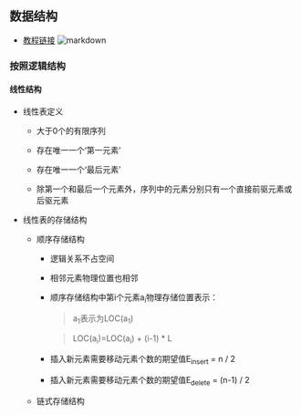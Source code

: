 ## 数据结构
- [教程链接](https://pan.baidu.com/play/video#/video?path=%2F%E8%B5%84%E6%BA%90%2F%E8%BD%AF%E8%80%83%E6%95%99%E7%A8%8B%2F%E8%BD%AF%E8%80%83%E8%BD%AF%E4%BB%B6%E8%AE%BE%E8%AE%A1%E5%B8%88%E2%98%85%E4%B8%87%E5%AE%9D%E6%95%99%E8%82%B2%E8%8D%A3%E8%AA%89%E5%A5%89%E7%8C%AE%E2%98%85%2F2.%E8%A7%86%E9%A2%91%E6%95%99%E7%A8%8B%2F%E8%A7%86%E9%A2%91%E6%95%99%E7%A8%8B1%2F%E8%AE%A1%E7%AE%97%E6%9C%BA%E4%B8%8E%E8%BD%AF%E4%BB%B6%E5%B7%A5%E7%A8%8B%E7%9F%A5%E8%AF%86%E7%AF%87%E2%98%85%E4%B8%87%E5%AE%9D%E6%95%99%E8%82%B2%E8%8D%A3%E8%AA%89%E5%A5%89%E7%8C%AE%E2%98%85%2F%E7%AC%AC1%E7%AB%A0%EF%BC%9A%E6%95%B0%E6%8D%AE%E7%BB%93%E6%9E%84%E4%B8%8E%E7%AE%97%E6%B3%95%E5%9F%BA%E7%A1%80%EF%BC%88%E8%AE%A1%E7%AE%97%E6%9C%BA%E4%B8%8E%E8%BD%AF%E4%BB%B6%E5%B7%A5%E7%A8%8B%E7%9F%A5%E8%AF%86%E7%AF%87%EF%BC%89%2F1.1%20%E7%BA%BF%E6%80%A7%E8%A1%A8.avi&t=-1)
![markdown](https://github.com/flysafely/Software-Design-Engineer-Note/blob/master/%E7%AC%AC%E5%85%AB%E7%AB%A0-%E6%95%B0%E6%8D%AE%E7%BB%93%E6%9E%84/%E6%9C%AC%E7%AB%A0%E5%9B%BE%E4%BE%8B/8-1.jpg)

### 按照逻辑结构

#### 线性结构
+ 线性表定义

  + 大于0个的有限序列

  + 存在唯一一个‘第一元素’

  + 存在唯一一个‘最后元素’

  + 除第一个和最后一个元素外，序列中的元素分别只有一个直接前驱元素或后驱元素

+ 线性表的存储结构

  + 顺序存储结构
  
    + 逻辑关系不占空间
    + 相邻元素物理位置也相邻
    + 顺序存储结构中第i个元素a<sub>i</sub>物理存储位置表示：
      > a<sub>1</sub>表示为LOC(a<sub>1</sub>)
      
      > LOC(a<sub>i</sub>)=LOC(a<sub>i</sub>) + (i-1) * L
    + 插入新元素需要移动元素个数的期望值E<sub>insert</sub> = n / 2
    + 插入新元素需要移动元素个数的期望值E<sub>delete</sub> = (n-1) / 2
  + 链式存储结构
